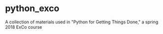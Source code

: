 # python_exco
A collection of materials used in "Python for Getting Things Done," a spring 2018 ExCo course
